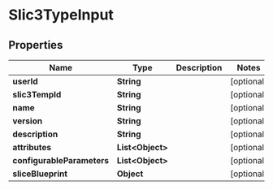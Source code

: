 
# Slic3TypeInput

## Properties
Name | Type | Description | Notes
------------ | ------------- | ------------- | -------------
**userId** | **String** |  |  [optional]
**slic3TempId** | **String** |  |  [optional]
**name** | **String** |  |  [optional]
**version** | **String** |  |  [optional]
**description** | **String** |  |  [optional]
**attributes** | **List&lt;Object&gt;** |  |  [optional]
**configurableParameters** | **List&lt;Object&gt;** |  |  [optional]
**sliceBlueprint** | **Object** |  |  [optional]




